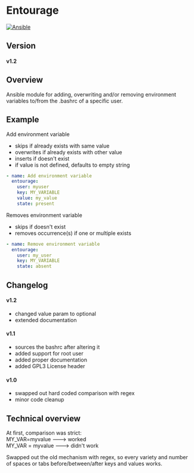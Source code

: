 # Entourage

[![Ansible](https://upload.wikimedia.org/wikipedia/commons/thumb/0/05/Ansible_Logo.png/64px-Ansible_Logo.png)](https://www.ansible.com/)

## Version
#### v1.2

## Overview

Ansible module for adding, overwriting and/or removing environment variables to/from the .bashrc of a specific user.

## Example

Add environment variable   
- skips if already exists with same value   
- overwrites if already exists with other value  
- inserts if doesn't exist  
- if value is not defined, defaults to empty string
```yml
- name: Add environment variable
  entourage:
    user: myuser
    key: MY_VARIABLE
    value: my_value
    state: present
```

Removes environment variable  
- skips if doesn't exist  
- removes occurrence(s) if one or multiple exists
```yml
- name: Remove environment variable
  entourage:
    user: my_user
    key: MY_VARIABLE
    state: absent
```

## Changelog

#### v1.2
- changed value param to optional
- extended documentation

#### v1.1
- sources the bashrc after altering it
- added support for root user
- added proper documentation
- added GPL3 License header

#### v1.0
- swapped out hard coded comparison with regex
- minor code cleanup

## Technical overview

At first, comparison was strict:  
MY_VAR=myvalue ---> worked  
MY_VAR = myvalue ---> didn't work  

Swapped out the old mechanism with regex, so every variety and number of spaces or tabs before/between/after keys and values works.